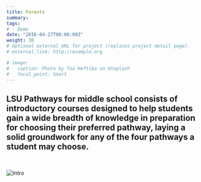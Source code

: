 ```yaml
---
title: Parents
summary: 
tags:
# - Demo
date: "2016-04-27T00:00:00Z"
weight: 30
# Optional external URL for project (replaces project detail page).
# external_link: http://example.org

# image:
#   caption: Photo by Toa Heftiba on Unsplash
#   focal_point: Smart
---
```


## LSU Pathways for middle school consists of introductory courses designed to help students gain a wide breadth of knowledge in preparation for choosing their preferred pathway, laying a solid groundwork for any of the four pathways a student may choose.
<br>

![Intro](../../classes/Introduction%20to%20STEM%20Pathways%20Overview%20and%20Objectives%20Summary%20(1).png)

